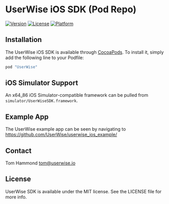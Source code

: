 # UserWise iOS SDK (Pod Repo)

[![Version](https://img.shields.io/cocoapods/v/UserWise.svg?style=flat)](https://cocoapods.org/pods/UserWise)
[![License](https://img.shields.io/cocoapods/l/UserWise.svg?style=flat)](https://cocoapods.org/pods/UserWise)
[![Platform](https://img.shields.io/cocoapods/p/UserWise.svg?style=flat)](https://cocoapods.org/pods/UserWise)


## Installation

The UserWise iOS SDK is available through [CocoaPods](http://cocoapods.org). To install
it, simply add the following line to your Podfile:

```ruby
pod "UserWise"
```

## iOS Simulator Support

An x64_86 iOS Simulator-compatible framework can be pulled from `simulator/UserWiseSDK.framework`.


## Example App

The UserWise example app can be seen by navigating to https://github.com/UserWise/userwise_ios_example/

## Contact

Tom Hammond tom@userwise.io

## License

UserWise SDK is available under the MIT license. See the LICENSE file for more info.

